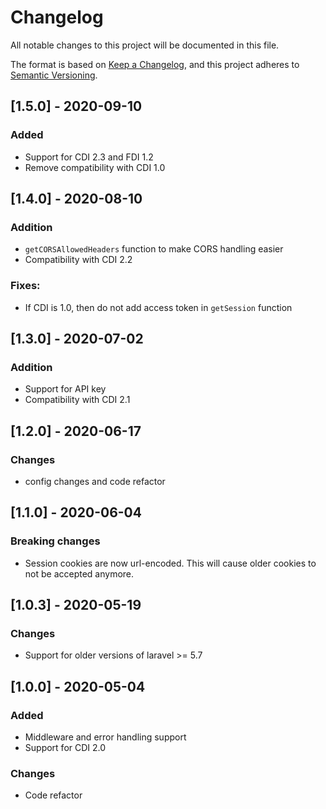 # Changelog
All notable changes to this project will be documented in this file.

The format is based on [Keep a Changelog](https://keepachangelog.com/en/1.0.0/),
and this project adheres to [Semantic Versioning](https://semver.org/spec/v2.0.0.html).

## [1.5.0] - 2020-09-10
### Added
- Support for CDI 2.3 and FDI 1.2
- Remove compatibility with CDI 1.0

## [1.4.0] - 2020-08-10
### Addition
- `getCORSAllowedHeaders` function to make CORS handling easier
- Compatibility with CDI 2.2

### Fixes:
- If CDI is 1.0, then do not add access token in `getSession` function

## [1.3.0] - 2020-07-02
### Addition
- Support for API key
- Compatibility with CDI 2.1

## [1.2.0] - 2020-06-17
### Changes
- config changes and code refactor

## [1.1.0] - 2020-06-04
### Breaking changes
- Session cookies are now url-encoded. This will cause older cookies to not be accepted anymore. 

## [1.0.3] - 2020-05-19
### Changes
- Support for older versions of laravel >= 5.7

## [1.0.0] - 2020-05-04
### Added
- Middleware and error handling support
- Support for CDI 2.0
### Changes
- Code refactor